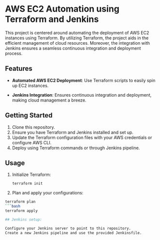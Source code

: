 # AWS EC2 Automation using Terraform and Jenkins

This project is centered around automating the deployment of AWS EC2 instances using Terraform. By utilizing Terraform, the project aids in the efficient management of cloud resources. Moreover, the integration with Jenkins ensures a seamless continuous integration and deployment process.


## Features

- **Automated AWS EC2 Deployment**: Use Terraform scripts to easily spin up EC2 instances.
  
- **Jenkins Integration**: Ensures continuous integration and deployment, making cloud management a breeze.

## Getting Started

1. Clone this repository.
2. Ensure you have Terraform and Jenkins installed and set up.
3. Update the Terraform configuration files with your AWS credentials or configure AWS CLI.
4. Deploy using Terraform commands or through Jenkins pipeline.

## Usage

1. Initialize Terraform:
   ```bash
   terraform init

2. Plan and apply your configurations:

```bash
terraform plan
```bash
terraform apply

## Jenkins setup:

Configure your Jenkins server to point to this repository.
Create a new Jenkins pipeline and use the provided Jenkinsfile.
